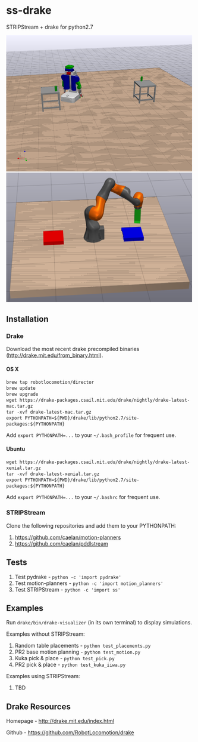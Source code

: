 # ss-drake

STRIPStream + drake for python2.7

<!--![PR2 Demo](images/pr2.png?raw=true "PR2 Demo")-->
<img src="images/pr2.png" width="500">
<img src="images/kuka_iiwa.png" width="500">

## Installation

### Drake

Download the most recent drake precompiled binaries (http://drake.mit.edu/from_binary.html).

#### OS X

```
brew tap robotlocomotion/director
brew update
brew upgrade
wget https://drake-packages.csail.mit.edu/drake/nightly/drake-latest-mac.tar.gz
tar -xvf drake-latest-mac.tar.gz
export PYTHONPATH=${PWD}/drake/lib/python2.7/site-packages:${PYTHONPATH}
```
Add ```export PYTHONPATH=...``` to your ```~/.bash_profile``` for frequent use.

#### Ubuntu 

```
wget https://drake-packages.csail.mit.edu/drake/nightly/drake-latest-xenial.tar.gz
tar -xvf drake-latest-xenial.tar.gz
export PYTHONPATH=${PWD}/drake/lib/python2.7/site-packages:${PYTHONPATH}
```
Add ```export PYTHONPATH=...``` to your ```~/.bashrc``` for frequent use.

### STRIPStream

Clone the following repositories and add them to your PYTHONPATH:

1) https://github.com/caelan/motion-planners
2) https://github.com/caelan/pddlstream

## Tests

1) Test pydrake - ```python -c 'import pydrake'```
2) Test motion-planners - ```python -c 'import motion_planners'```
3) Test STRIPStream - ```python -c 'import ss'```

## Examples

Run ```drake/bin/drake-visualizer``` (in its own terminal) to display simulations.

Examples without STRIPStream:
1) Random table placements - ```python test_placements.py```
2) PR2 base motion planning - ```python test_motion.py```
3) Kuka pick & place - ```python test_pick.py```
4) PR2 pick & place - ```python test_kuka_iiwa.py```

Examples using STRIPStream:
1) TBD

## Drake Resources

Homepage - http://drake.mit.edu/index.html

Github - https://github.com/RobotLocomotion/drake
